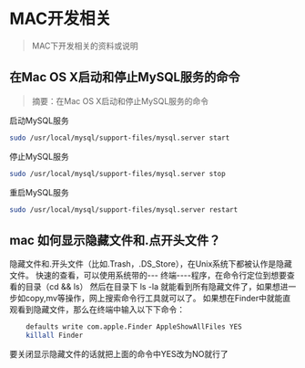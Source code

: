 # MAC开发相关
> MAC下开发相关的资料或说明

## 在Mac OS X启动和停止MySQL服务的命令

> 摘要：在Mac OS X启动和停止MySQL服务的命令

启动MySQL服务

```sh
sudo /usr/local/mysql/support-files/mysql.server start
```

停止MySQL服务

```sh
sudo /usr/local/mysql/support-files/mysql.server stop
```

重启MySQL服务

```sh
sudo /usr/local/mysql/support-files/mysql.server restart
```

## mac 如何显示隐藏文件和.点开头文件？

隐藏文件和.开头文件（比如.Trash，.DS_Store），在Unix系统下都被认作是隐藏文件。
快速的查看，可以使用系统带的--- 终端----程序，在命令行定位到想要查看的目录（cd && ls）
然后在目录下  ls  -la   就能看到所有隐藏文件了，如果想进一步如copy,mv等操作，网上搜索命令行工具就可以了。
如果想在Finder中就能直观看到隐藏文件，那么在终端中输入以下下命令：

```sh
    defaults write com.apple.Finder AppleShowAllFiles YES
    killall Finder
```

要关闭显示隐藏文件的话就把上面的命令中YES改为NO就行了

